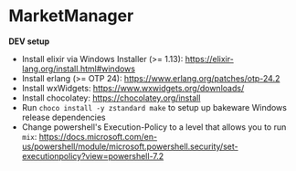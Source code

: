 # MarketManager

**DEV setup**

- Install elixir via Windows Installer (>= 1.13): https://elixir-lang.org/install.html#windows
- Install erlang (>= OTP 24): https://www.erlang.org/patches/otp-24.2
- Install wxWidgets: https://www.wxwidgets.org/downloads/
- Install chocolatey: https://chocolatey.org/install
- Run `choco install -y zstandard make` to setup up bakeware Windows release dependencies
- Change powershell's Execution-Policy to a level that allows you to run `mix`: https://docs.microsoft.com/en-us/powershell/module/microsoft.powershell.security/set-executionpolicy?view=powershell-7.2

